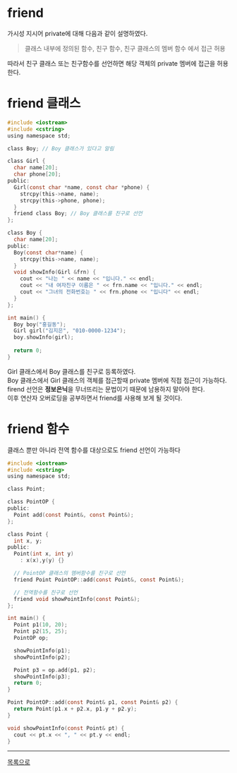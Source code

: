 # friend

가시성 지시어 private에 대해 다음과 같이 설명하였다.

> 클래스 내부에 정의된 함수, 친구 함수, 친구 클래스의 멤버 함수 에서 접근 허용 

따라서 친구 클래스 또는 친구함수를 선언하면 해당 객체의 private 멤버에 접근을 허용한다.

# friend 클래스

```c
#include <iostream>
#include <cstring>
using namespace std;

class Boy; // Boy 클래스가 있다고 알림

class Girl {
  char name[20];
  char phone[20];
public:
  Girl(const char *name, const char *phone) {
    strcpy(this->name, name);
    strcpy(this->phone, phone);
  }
  friend class Boy; // Boy 클래스를 친구로 선언
};

class Boy {
  char name[20];
public:
  Boy(const char*name) {
    strcpy(this->name, name);
  }
  void showInfo(Girl &frn) {
    cout << "나는 " << name << "입니다." << endl;
    cout << "내 여자친구 이름은 " << frn.name << "입니다." << endl;
    cout << "그녀의 전화번호는 " << frn.phone << "입니다" << endl;
  }
};

int main() {
  Boy boy("홍길동");
  Girl girl("김지은", "010-0000-1234");
  boy.showInfo(girl);
  
  return 0;
}
```

Girl 클래스에서 Boy 클래스를 친구로 등록하였다.  
Boy 클래스에서 Girl 클래스의 객체를 접근할때 private 멤버에 직접 접근이 가능하다.  
firend 선언은 **정보은닉**을 무너뜨리는 문법이기 때문에 남용하지 말아야 한다.  
이후 연산자 오버로딩을 공부하면서 friend를 사용해 보게 될 것이다.

# friend 함수

클래스 뿐만 아니라 전역 함수를 대상으로도 friend 선언이 가능하다

```c
#include <iostream>
#include <cstring>
using namespace std;

class Point;

class PointOP {
public:
  Point add(const Point&, const Point&);
};

class Point {
  int x, y;
public:
  Point(int x, int y) 
    : x(x),y(y) {}

  // PointOP 클래스의 멤버함수를 친구로 선언
  friend Point PointOP::add(const Point&, const Point&);

  // 전역함수를 친구로 선언
  friend void showPointInfo(const Point&); 
};

int main() {
  Point p1(10, 20);
  Point p2(15, 25);
  PointOP op;

  showPointInfo(p1);
  showPointInfo(p2);

  Point p3 = op.add(p1, p2);
  showPointInfo(p3);
  return 0;
}

Point PointOP::add(const Point& p1, const Point& p2) {
  return Point(p1.x + p2.x, p1.y + p2.y);
}

void showPointInfo(const Point& pt) {
  cout << pt.x << ", " << pt.y << endl;
}
```

---
[목록으로](https://github.com/moosin76/cpp_tutorial)


